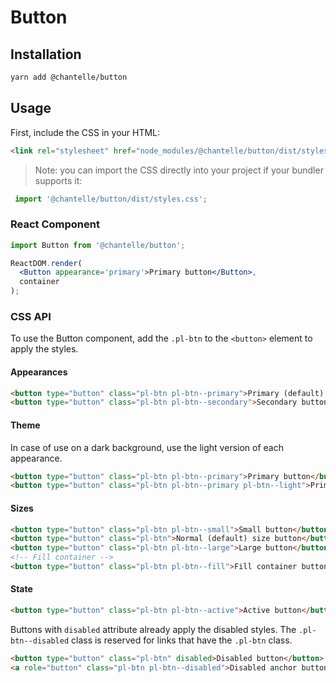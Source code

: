 # Button

## Installation

```bash
yarn add @chantelle/button
```

## Usage

First, include the CSS in your HTML:

```html
<link rel="stylesheet" href="node_modules/@chantelle/button/dist/styles.css">
```

> Note: you can import the CSS directly into your project if your bundler supports it:

```js
 import '@chantelle/button/dist/styles.css';
```

### React Component

```jsx
import Button from '@chantelle/button';

ReactDOM.render(
  <Button appearance='primary'>Primary button</Button>,
  container
);
```

### CSS API

To use the Button component, add the `.pl-btn` to the `<button>` element to apply the styles.

#### Appearances

```html
<button type="button" class="pl-btn pl-btn--primary">Primary (default) button</button>
<button type="button" class="pl-btn pl-btn--secondary">Secondary button</button>
```

#### Theme

In case of use on a dark background, use the light version of each appearance.

```html
<button type="button" class="pl-btn pl-btn--primary">Primary button</button>
<button type="button" class="pl-btn pl-btn--primary pl-btn--light">Primary light button</button>
```

#### Sizes

```html
<button type="button" class="pl-btn pl-btn--small">Small button</button>
<button type="button" class="pl-btn">Normal (default) size button</button>
<button type="button" class="pl-btn pl-btn--large">Large button</button>
<!-- Fill container -->
<button type="button" class="pl-btn pl-btn--fill">Fill container button</button>
```

#### State

```html
<button type="button" class="pl-btn pl-btn--active">Active button</button>
```

Buttons with `disabled` attribute already apply the disabled styles. The `.pl-btn--disabled` class is reserved for links that have the `.pl-btn` class.

```html
<button type="button" class="pl-btn" disabled>Disabled button</button>
<a role="button" class="pl-btn pl-btn--disabled">Disabled anchor button</a>
```
